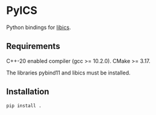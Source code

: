 # PyICS

Python bindings for [libics](https://svi-opensource.github.io/libics/).

## Requirements

C++-20 enabled compiler (gcc >= 10.2.0).
CMake >= 3.17.

The libraries pybind11 and libics must be installed.

## Installation

```shell 
pip install .
```
